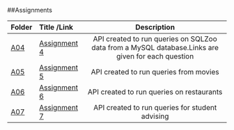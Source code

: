 ##Assignments

|Folder|Title /Link  |Description |
|:-----|:-------|:------------:|
|<a href="https://github.com/bassref/Database/tree/main/Assignments/A04">A04</a>|<a href="http://localhost:8001/">Assignment 4</a>| API created to run queries on SQLZoo data from a MySQL database.Links are given for each question|
|<a href="https://github.com/bassref/Database/tree/main/Assignments/A05">A05|<a href="http://localhost:8002/">Assignment 5</a>| API created to run queries from movies|
|<a href="https://github.com/bassref/Database/tree/main/Assignments/A06">A06|<a href="http://localhost:8003/">Assignment 6</a>| API created to run queries on restaurants|
|<a href="https://github.com/bassref/Database/tree/main/Assignments/A0y">A07|<a href="http://localhost:8004/">Assignment 7</a>| API created to run queries for student advising|
